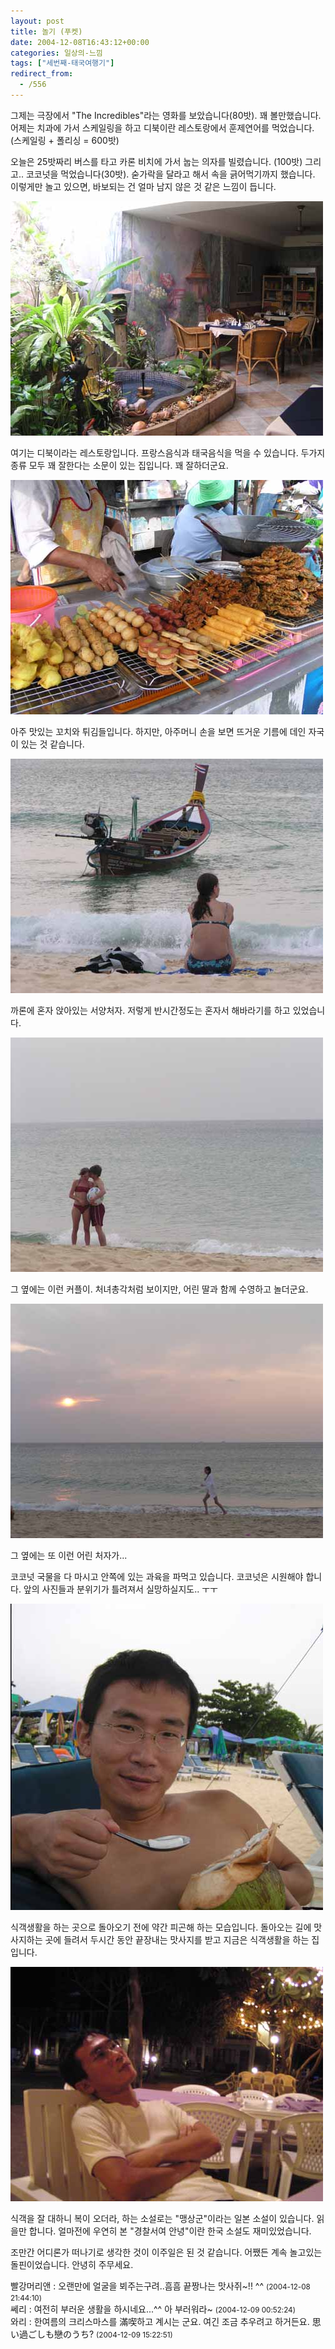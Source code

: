 ```yaml
---
layout: post
title: 놀기 (푸켓)
date: 2004-12-08T16:43:12+00:00
categories: 일상의-느낌
tags: ["세번째-태국여행기"]
redirect_from:
  - /556
---
```


그제는 극장에서 "The Incredibles"라는 영화를 보았습니다(80밧). 꽤 볼만했습니다. 어제는 치과에 가서 스케일링을 하고 디북이란 레스토랑에서 훈제연어를 먹었습니다. (스케일링 + 폴리싱 = 600밧)

오늘은 25밧짜리 버스를 타고 카론 비치에 가서 눕는 의자를 빌렸습니다. (100밧) 그리고.. 코코넛을 먹었습니다(30밧). 숟가락을 달라고 해서 속을 긁어먹기까지 했습니다. 이렇게만 놀고 있으면, 바보되는 건 얼마 남지 않은 것 같은 느낌이 듭니다.

![ ](/assets/media/uploads_2004_12_P1010035.jpg)

여기는 디북이라는 레스토랑입니다. 프랑스음식과 태국음식을 먹을 수 있습니다. 두가지 종류 모두 꽤 잘한다는 소문이 있는 집입니다. 꽤 잘하더군요.

![ ](/assets/media/uploads_2004_12_P1010001.jpg)

아주 맛있는 꼬치와 튀김들입니다. 하지만, 아주머니 손을 보면 뜨거운 기름에 데인 자국이 있는 것 같습니다.

![ ](/assets/media/uploads_2004_12_P1010007.jpg)

까론에 혼자 앉아있는 서양처자. 저렇게 반시간정도는 혼자서 해바라기를 하고 있었습니다.

![ ](/assets/media/uploads_2004_12_P1010013.jpg)

그 옆에는 이런 커플이. 처녀총각처럼 보이지만, 어린 딸과 함께 수영하고 놀더군요.

![ ](/assets/media/uploads_2004_12_P1010019.jpg)

그 옆에는 또 이런 어린 처자가...

코코넛 국물을 다 마시고 안쪽에 있는 과육을 파먹고 있습니다. 코코넛은 시원해야 합니다. 앞의 사진들과 분위기가 틀려져서 실망하실지도.. ㅜㅜ

![ ](/assets/media/uploads_2004_12_P1010011.jpg)

식객생활을 하는 곳으로 돌아오기 전에 약간 피곤해 하는 모습입니다. 돌아오는 길에 맛사지하는 곳에 들려서 두시간 동안 끝장내는 맛사지를 받고 지금은 식객생활을 하는 집입니다.

![ ](/assets/media/uploads_2004_12_P1010045.jpg)

식객을 잘 대하니 복이 오더라, 하는 소설로는 "맹상군"이라는 일본 소설이 있습니다. 읽을만 합니다. 얼마전에 우연히 본 "경찰서여 안녕"이란 한국 소설도 재미있었습니다.

조만간 어디론가 떠나기로 생각한 것이 이주일은 된 것 같습니다. 어쨌든 계속 놀고있는 돌핀이었습니다. 안녕히 주무세요.
<div id=comments>
<div class=comment>
<!--- cmt:933 --->
<!--- mail: --->
<!--- parent:0 --->
빨강머리앤 : 
오랜만에 얼굴을 뵈주는구려..흠흠
끝짱나는 맛사쥐~!!
^^
 <small>(2004-12-08 21:44:10)</small>
</div>
<div class=comment>
<!--- cmt:934 --->
<!--- mail: --->
<!--- parent:0 --->
쎄리 : 
여전히 부러운 생활을 하시네요...^^
아 부러워라~
 <small>(2004-12-09 00:52:24)</small>
</div>
<div class=comment>
<!--- cmt:935 --->
<!--- mail: --->
<!--- parent:0 --->
와리 : 
한여름의 크리스마스를 滿喫하고 계시는 군요. 
여긴 조금 추우려고 하거든요.
思い過ごしも戀のうち?
 <small>(2004-12-09 15:22:51)</small>
</div>
</div>
